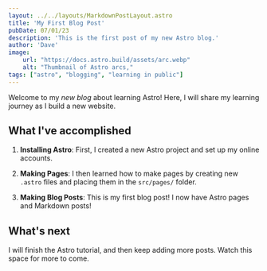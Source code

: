 ```yaml
---
layout: ../../layouts/MarkdownPostLayout.astro
title: 'My First Blog Post'
pubDate: 07/01/23 
description: 'This is the first post of my new Astro blog.'
author: 'Dave'
image:
    url: "https://docs.astro.build/assets/arc.webp"
    alt: "Thumbnail of Astro arcs,"
tags: ["astro", "blogging", "learning in public"]
---
```


Welcome to my _new blog_ about learning Astro! Here, I will share my learning journey as I build a new website.

## What I've accomplished

1. **Installing Astro**: First, I created a new Astro project and set up my online accounts.

2. **Making Pages**: I then learned how to make pages by creating new `.astro` files and placing them in the `src/pages/` folder.

3. **Making Blog Posts**: This is my first blog post! I now have Astro pages and Markdown posts!

## What's next

I will finish the Astro tutorial, and then keep adding more posts. Watch this space for more to come.
